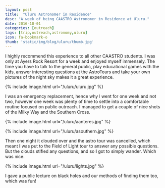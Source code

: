 ```yaml
---
layout: post
title:  "Uluru Astronomer in Residence"
desc: "A week of being CAASTRO Astronomer in Residence at Uluru."
date: 2016-10-01
categories: [outreach]
tags: [trip,outreach,astronomy,uluru]
icon: fa-bookmark-o
thumb: 'static/img/blog/uluru/thumb.jpg'
---
```


I highly recommend this experience to all other CAASTRO students. I was
only at Ayers Rock Resort for a week and enjoyed myself immensely. The
time you have to talk to the general public, play educational games
with the kids, answer interesting questions at the AstroTours and
take your own pictures of the night sky makes it a great experience.

{% include image.html url="/uluru/uluru.jpg"  %}


I was an emergency replacement, hence why I went for one week and not 
two, however one week was plenty of time to settle into a comfortable
routine focused on public outreach. I managed to get a couple of 
nice shots of the Milky Way and the Southern Cross.

{% include image.html url="/uluru/aanteres.jpg"  %}

{% include image.html url="/uluru/asouthern.jpg"  %}

Then one night it clouded over and the astro tour was cancelled,
which meant I was put to the Field of Light tour to answer
any possible questions. But the clouds stifled any questions, 
and so I got to simply wander. Which was nice.

{% include image.html url="/uluru/lights.jpg"  %}

I gave a public lecture on black holes and our methods of
finding them too, which was fun!

